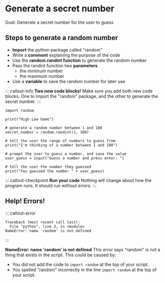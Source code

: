 # Generate a secret number

Goal: Generate a secret number for the user to guess

## Steps to generate a random number

- **Import** the python package called "random"
- Write a **comment** explaining the purpose of the code
- Use the **random.randint function** to generate the random number
- Pass the randint function two **parameters**
  - the minimum number
  - the maximum number
- Use a **variable** to save the random number for later use

::: callout-info
**Two new code blocks!**
Make sure you add both new code blocks. One to import the "random" package, and the other to generate the secret number.
:::

```
import random
```

```
print("High Low Game")
```

```
# generate a random number between 1 and 100
secret_number = random.randint(1, 100)
```

```
# tell the user the range of numbers to guess from
print("I'm thinking of a number between 1 and 100")

# prompt the user to guess a number, and save the value
user_guess = input("Guess a number and press enter: ")

# tell the user the number they guessed
print("You guessed the number " + user_guess)
```

::: callout-checkpoint
**Run your code**
Nothing will change about how the program runs.
It should run without errors.
:::

## Help! Errors!

::: callout-error
```
Traceback (most recent call last):
  File "python", line 3, in <module>
NameError: name 'random' is not defined
```
:::

**NameError: name 'random' is not defined**
This error says "random" is not a thing that exists in the script. This could be caused by:

- You did not add the code to `import random` at the top of your script.
- You spelled "random" incorrectly in the line `import random` at the top of your script.

